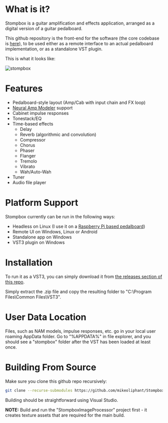 # What is it?

Stompbox is a guitar amplification and effects application, arranged as a digital version of a guitar pedalboard.

This github repository is the front-end for the software (the core codebase is [here](https://github.com/mikeoliphant/stompbox)), to be used either as a remote interface to an actual pedalboard implementation, or as a standalone VST plugin.

This is what it looks like:

![stompbox](https://github.com/mikeoliphant/StompboxUI/assets/6710799/dd6e9349-ff0d-4437-af42-ef62f1096496)

# Features

* Pedalboard-style layout (Amp/Cab with input chain and FX loop)
* [Neural Amp Modeler](https://github.com/sdatkinson/neural-amp-modeler) support
* Cabinet impulse responses
* Tonestack/EQ
* Time-based effects
  - Delay
  - Reverb (algorithmic and convolution)
  - Compressor
  - Chorus
  - Phaser
  - Flanger
  - Tremolo
  - Vibrato
  - Wah/Auto-Wah
* Tuner
* Audio file player

# Platform Support

Stompbox currently can be run in the following ways:

* Headless on Linux (I use it on a [Raspberry Pi based pedalboard](https://www.youtube.com/watch?v=2I_bxxzQs2s))
* Remote UI on Windows, Linux or Android
* Standalone app on Windows
* VST3 plugin on Windows

# Installation

To run it as a VST3, you can simply download it from [the releases section of this repo](https://github.com/mikeoliphant/StompboxUI/releases/latest).

Simply extract the .zip file and copy the resulting folder to "C:\Program Files\Common Files\VST3".

# User Data Location

Files, such as NAM models, impulse responses, etc. go in your local user roaming AppData folder. Go to "%APPDATA%" in file explorer, and you should see a "stompbox" folder after the VST has been loaded at least once.

# Building From Source

Make sure you clone this github repo recursively:

```bash
git clone --recurse-submodules https://github.com/mikeoliphant/StompboxUI
```

Building should be straightforward using Visual Studio.

**NOTE:** Build and run the "StompboxImageProcessor" project first - it creates texture assets that are required for the main build.

